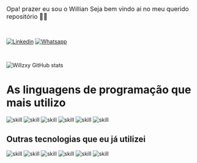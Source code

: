 <p class='animacao-radiante' style='font-size: 1.15em'>Opa! prazer eu sou o Willian Seja bem vindo ai no meu querido repositório 👋🏻</p>

<br>

[![Linkedin](https://img.shields.io/badge/LinkedIn-0077B5?style=for-the-badge&logo=linkedin&logoColor=white)](https://www.linkedin.com/in/willian-carlos-bergamasco/)
[![Whatsapp](https://img.shields.io/badge/WhatsApp-25D366?style=for-the-badge&logo=whatsapp&logoColor=white)](https://wa.me/<5545999043318>)

<br>

![Willzxy GitHub stats](https://github-readme-stats.vercel.app/api?username=Willzxy&show_icons=true&theme=dark)

<h1>As linguagens de programação que mais utilizo</h1>

![skill](https://img.shields.io/badge/HTML5-E34F26?style=for-the-badge&logo=html5&logoColor=white)
![skill](https://img.shields.io/badge/CSS3-1572B6?style=for-the-badge&logo=css3&logoColor=white)
![skill](https://img.shields.io/badge/JavaScript-F7DF1E?style=for-the-badge&logo=javascript&logoColor=black)
![skill](https://img.shields.io/badge/PHP-777BB4?style=for-the-badge&logo=php&logoColor=white)
![skill](https://img.shields.io/badge/Java-ED8B00?style=for-the-badge&logo=openjdk&logoColor=white)
![skill](https://img.shields.io/badge/MySQL-00000F?style=for-the-badge&logo=mysql&logoColor=white)


<h2>Outras tecnologias que eu já utilizei</h2>

![skill](https://img.shields.io/badge/C-00599C?style=for-the-badge&logo=c&logoColor=white)
![skill](https://img.shields.io/badge/C%23-239120?style=for-the-badge&logo=c-sharp&logoColor=white)
![skill](https://img.shields.io/badge/.NET-5C2D91?style=for-the-badge&logo=.net&logoColor=white)
![skill](https://img.shields.io/badge/Lua-2C2D72?style=for-the-badge&logo=lua&logoColor=white)
![skill](https://img.shields.io/badge/Python-14354C?style=for-the-badge&logo=python&logoColor=white)
![skill](https://img.shields.io/badge/jQuery-0769AD?style=for-the-badge&logo=jquery&logoColor=white)
